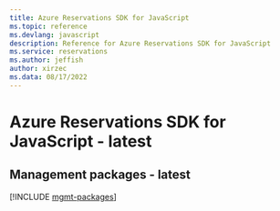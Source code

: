 ```yaml
---
title: Azure Reservations SDK for JavaScript
ms.topic: reference
ms.devlang: javascript
description: Reference for Azure Reservations SDK for JavaScript
ms.service: reservations
ms.author: jeffish
author: xirzec
ms.data: 08/17/2022
---
```

# Azure Reservations SDK for JavaScript - latest

## Management packages - latest
[!INCLUDE [mgmt-packages](reservations-mgmt-index.md)]